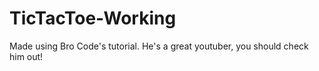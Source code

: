 # TicTacToe-Working
Made using Bro Code's tutorial. He's a great youtuber, you should check him out!
